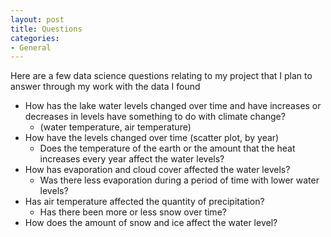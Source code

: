 ```yaml
---
layout: post
title: Questions
categories:
- General
---
```

Here are a few data science questions relating to my project that I plan to answer through my work with the data I found

  - How has the lake water levels changed over time and have increases or decreases in levels have something to do with climate change? 
       - (water temperature, air temperature)
  - How have the levels changed over time (scatter plot, by year)
       - Does the temperature of the earth or the amount that the heat increases every year affect the water levels?
  - How has evaporation and cloud cover affected the water levels? 
       - Was there less evaporation during a period of time with lower water levels?
  - Has air temperature affected the quantity of precipitation? 
       - Has there been more or less snow over time?
  - How does the amount of snow and ice affect the water level?

